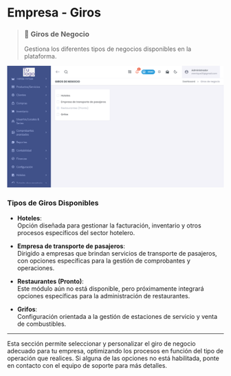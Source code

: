 # Empresa - Giros

> ### 🏢 Giros de Negocio  
> Gestiona los diferentes tipos de negocios disponibles en la plataforma.

![Giros de Negocio](img/giros_negocio.png)

### **Tipos de Giros Disponibles**  
- **Hoteles**:  
  Opción diseñada para gestionar la facturación, inventario y otros procesos específicos del sector hotelero.
  
- **Empresa de transporte de pasajeros**:  
  Dirigido a empresas que brindan servicios de transporte de pasajeros, con opciones específicas para la gestión de comprobantes y operaciones.

- **Restaurantes (Pronto)**:  
  Este módulo aún no está disponible, pero próximamente integrará opciones específicas para la administración de restaurantes.

- **Grifos**:  
  Configuración orientada a la gestión de estaciones de servicio y venta de combustibles.

---

Esta sección permite seleccionar y personalizar el giro de negocio adecuado para tu empresa, optimizando los procesos en función del tipo de operación que realices. Si alguna de las opciones no está habilitada, ponte en contacto con el equipo de soporte para más detalles.
